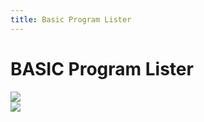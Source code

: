 ```yaml
---
title: Basic Program Lister
---
```

# BASIC Program Lister  
  
![](attachments/BasicProgrammLister_1_0001.png)  
![](attachments/BasicProgrammLister_2_0001.png)  
  
  
  
